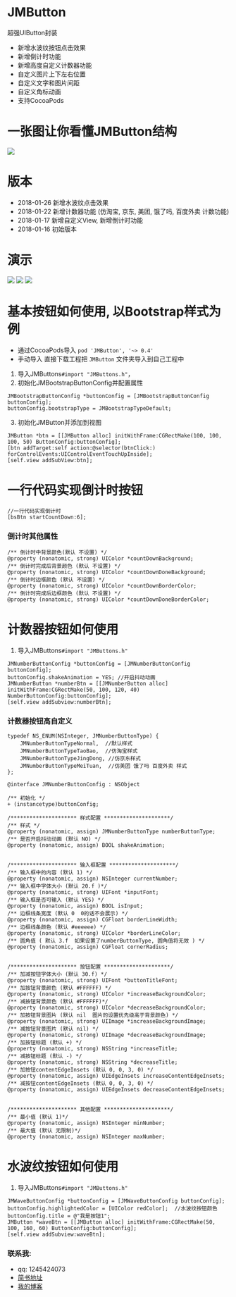# JMButton
超强UIButton封装
* 新增水波纹按钮点击效果
* 新增倒计时功能
* 新增高度自定义计数器功能
* 自定义图片上下左右位置
* 自定义文字和图片间距
* 自定义角标动画
* 支持CocoaPods

# 一张图让你看懂JMButton结构
![](https://github.com/JunAILiang/JMAllGif/raw/master/JMButton/JMButtonAll.png)

# 版本
* 2018-01-26 新增水波纹点击效果
* 2018-01-22 新增计数器功能 (仿淘宝, 京东, 美团, 饿了吗, 百度外卖 计数功能)
* 2018-01-17 新增自定义View, 新增倒计时功能  
* 2018-01-16 初始版本

# 演示
![](https://github.com/JunAILiang/JMAllGif/raw/master/JMButton/JMButton.gif) ![](https://github.com/JunAILiang/JMAllGif/raw/master/JMButton/JMButton1.gif) ![](https://github.com/JunAILiang/JMAllGif/raw/master/JMButton/JMButton2.gif)

# 基本按钮如何使用, 以Bootstrap样式为例
* 通过CocoaPods导入 `pod 'JMButton', '~> 0.4'`
* 手动导入 直接下载工程把 `JMButton` 文件夹导入到自己工程中
1. 导入JMButtons`#import "JMButtons.h"`，
2. 初始化JMBootstrapButtonConfig并配置属性
```
JMBootstrapButtonConfig *buttonConfig = [JMBootstrapButtonConfig buttonConfig];
buttonConfig.bootstrapType = JMBootstrapTypeDefault;
```
3. 初始化JMButton并添加到视图
```
JMButton *btn = [[JMButton alloc] initWithFrame:CGRectMake(100, 100, 100, 50) ButtonConfig:buttonConfig];
[btn addTarget:self action:@selector(btnClick:) forControlEvents:UIControlEventTouchUpInside];
[self.view addSubView:btn];
```

# 一行代码实现倒计时按钮
```
//一行代码实现倒计时
[bsBtn startCountDown:6];
```

### 倒计时其他属性
```
/** 倒计时中背景颜色(默认 不设置) */
@property (nonatomic, strong) UIColor *countDownBackground;
/** 倒计时完成后背景颜色 (默认 不设置) */
@property (nonatomic, strong) UIColor *countDownDoneBackground;
/** 倒计时边框颜色 (默认 不设置) */
@property (nonatomic, strong) UIColor *countDownBorderColor;
/** 倒计时完成后边框颜色 (默认 不设置) */
@property (nonatomic, strong) UIColor *countDownDoneBorderColor;
```

# 计数器按钮如何使用
1. 导入JMButtons`#import "JMButtons.h"`
```
JMNumberButtonConfig *buttonConfig = [JMNumberButtonConfig buttonConfig];
buttonConfig.shakeAnimation = YES; //开启抖动动画
JMNumberButton *numberBtn = [[JMNumberButton alloc] initWithFrame:CGRectMake(50, 100, 120, 40) NumberButtonConfig:buttonConfig];
[self.view addSubview:numberBtn];
```

### 计数器按钮高自定义
```
typedef NS_ENUM(NSInteger, JMNumberButtonType) {
    JMNumberButtonTypeNormal,  //默认样式
    JMNumberButtonTypeTaoBao,  //仿淘宝样式
    JMNumberButtonTypeJingDong, //仿京东样式
    JMNumberButtonTypeMeiTuan,  //仿美团 饿了吗 百度外卖 样式
};

@interface JMNumberButtonConfig : NSObject

/** 初始化 */
+ (instancetype)buttonConfig;

/********************* 样式配置 *********************/
/** 样式 */
@property (nonatomic, assign) JMNumberButtonType numberButtonType;
/** 是否开启抖动动画 (默认 NO) */
@property (nonatomic, assign) BOOL shakeAnimation;


/********************* 输入框配置 *********************/
/** 输入框中的内容 (默认 1) */
@property (nonatomic, assign) NSInteger currentNumber;
/** 输入框中字体大小 (默认 20.f )*/
@property (nonatomic, strong) UIFont *inputFont;
/** 输入框是否可输入 (默认 YES) */
@property (nonatomic, assign) BOOL isInput;
/** 边框线条宽度 (默认 0  0的话不会展示) */
@property (nonatomic, assign) CGFloat borderLineWidth;
/** 边框线条颜色 (默认 #eeeeee) */
@property (nonatomic, strong) UIColor *borderLineColor;
/** 圆角值 ( 默认 3.f  如果设置了numberButtonType, 圆角值将无效 ) */
@property (nonatomic, assign) CGFloat cornerRadius;


/********************* 按钮配置 *********************/
/** 加减按钮字体大小 (默认 30.f) */
@property (nonatomic, strong) UIFont *buttonTitleFont;
/** 加按钮背景颜色 (默认 #FFFFFF) */
@property (nonatomic, strong) UIColor *increaseBackgroundColor;
/** 减按钮背景颜色 (默认 #FFFFFF)*/
@property (nonatomic, strong) UIColor *decreaseBackgroundColor;
/** 加按钮背景图片 (默认 nil  图片的设置优先级高于背景颜色) */
@property (nonatomic, strong) UIImage *increaseBackgroundImage;
/** 减按钮背景图片 (默认 nil) */
@property (nonatomic, strong) UIImage *decreaseBackgroundImage;
/** 加按钮标题 (默认 +) */
@property (nonatomic, strong) NSString *increaseTitle;
/** 减按钮标题 (默认 -) */
@property (nonatomic, strong) NSString *decreaseTitle;
/** 加按钮contentEdgeInsets (默认 0, 0, 3, 0) */
@property (nonatomic, assign) UIEdgeInsets increaseContentEdgeInsets;
/** 减按钮contentEdgeInsets (默认 0, 0, 3, 0) */
@property (nonatomic, assign) UIEdgeInsets decreaseContentEdgeInsets;


/********************* 其他配置 *********************/
/** 最小值 (默认 1)*/
@property (nonatomic, assign) NSInteger minNumber;
/** 最大值 (默认 无限制)*/
@property (nonatomic, assign) NSInteger maxNumber;
```

# 水波纹按钮如何使用
1. 导入JMButtons`#import "JMButtons.h"`
```
JMWaveButtonConfig *buttonConfig = [JMWaveButtonConfig buttonConfig];
buttonConfig.highlightedColor = [UIColor redColor];  //水波纹按钮颜色
buttonConfig.title = @"我是按钮1";
JMButton *waveBtn = [[JMButton alloc] initWithFrame:CGRectMake(50, 100, 160, 60) ButtonConfig:buttonConfig];
[self.view addSubview:waveBtn];
```


### 联系我:
   * qq: 1245424073
   * [简书地址](https://www.jianshu.com/p/ba8e986cdd0c)
   * [我的博客](https://ljmvip.cn)
